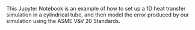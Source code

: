 This Jupyter Notebook is an example of how to set up a 1D heat transfer simulation in a cylindrical tube, and then model the error produced by our simulation using the ASME V&V 20 Standards.